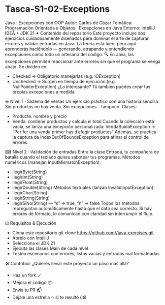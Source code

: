
# Tasca-S1-02-Exceptions
Java · Excepciones con OOP
Autor: Carlos de Cózar
Temática: Programación Orientada a Objetos · Excepciones en Java
Entorno: IntelliJ IDEA + JDK 21
✦ Contenido del repositorio
Este proyecto incluye dos ejercicios cuidadosamente diseñados para dominar el arte de capturar errores y validar entradas en Java. La teoría está bien, pero aquí aprenderás haciéndolo — generando, atrapando y entendiendo excepciones como todo un artesano del código.
🔍 En Java, las excepciones permiten reaccionar ante errores sin que el programa se venga abajo. Se dividen en:
- Checked → Obligatorio manejarlas (e.g. IOException)
- Unchecked → Surgen en tiempo de ejecución (e.g. NullPointerException)
¿Lo interesante? Tú también puedes crear tus propias excepciones a medida.

☰ Nivel 1 · Sistema de ventas
Un ejercicio práctico con una historia sencilla:
Sin productos no hay venta. Sin excepciones… tampoco.
Clases:
- Producte: nombre y precio
- Venda: contiene productos y calcula el total
Cuando la colección está vacía, se lanza una excepción personalizada:
VendaBuidaException → “Per fer una venda primer has d’afegir productes”
Además, se practica la captura de IndexOutOfBoundsException para afinar el control de errores.

⌨ Nivel 2 · Validación de entradas
Entra la clase Entrada, tu compañera de batalla cuando el teclado quiere sabotear tus programas.
Métodos numéricos (manejan InputMismatchException):
- llegirByte(String)
- llegirInt(String)
- llegirFloat(String)
- llegirDouble(String)
Métodos textuales (lanzan InvalidInputException):
- llegirChar(String)
- llegirString(String)
- llegirSiNo(String) — “s” → true, “n” → false
Todos los métodos repreguntan automáticamente hasta que el dato sea correcto. Si hay errores de formato, lo comunican con claridad sin interrumpir el flujo.

☑ Requisitos & Ejecución
- Clona este repositorio
git clone https://github.com//java-exercises.git
- Ábrelo con IntelliJ
- Selecciona el JDK 21
- Ejecuta las clases Main de cada nivel
- Testea escenarios con errores, listas vacías y entradas mal formateadas

🛠 Contribuir
¿Quieres llevar este proyecto un paso más allá?
- Haz un fork 🪄
- Mejora el código 📦
- Envía tu PR 📬
- Déjale una estrella ⭐ si te resultó útil

